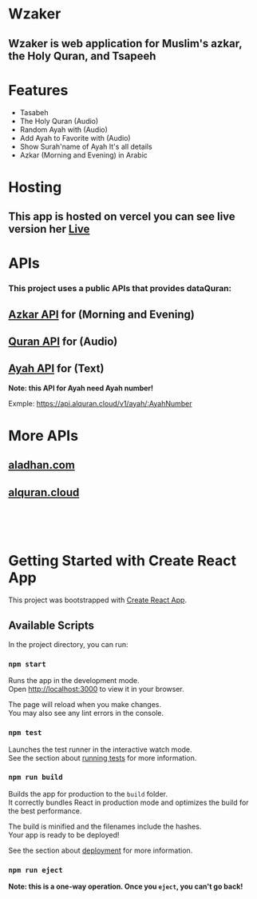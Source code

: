 # Wzaker

## Wzaker is web application for Muslim's azkar, the Holy Quran, and Tsapeeh

# Features

- Tasabeh
- The Holy Quran (Audio)
- Random Ayah with (Audio)
- Add Ayah to Favorite with (Audio)
- Show Surah'name of Ayah It's all details
- Azkar (Morning and Evening) in Arabic

# Hosting

## This app is hosted on vercel you can see live version her [Live](https://wzaker.vercel.app)

# APIs

### This project uses a public APIs that provides dataQuran:

## [Azkar API](https://raw.githubusercontent.com/nawafalqari/azkar-api/56df51279ab6eb86dc2f6202c7de26c8948331c1/azkar.json) for (Morning and Evening)

## [Quran API](https://api.alquran.cloud/v1/quran/ar.alafasy) for (Audio)

## [Ayah API](https://api.alquran.cloud/v1/ayah/) for (Text)

**Note: this API for Ayah need Ayah number!**

Exmple: https://api.alquran.cloud/v1/ayah/:AyahNumber

# More APIs

## [aladhan.com](https://aladhan.com/)

## [alquran.cloud](https://alquran.cloud/api)

<br>

<br>
<br>

# Getting Started with Create React App

This project was bootstrapped with [Create React App](https://github.com/facebook/create-react-app).

## Available Scripts

In the project directory, you can run:

### `npm start`

Runs the app in the development mode.\
Open [http://localhost:3000](http://localhost:3000) to view it in your browser.

The page will reload when you make changes.\
You may also see any lint errors in the console.

### `npm test`

Launches the test runner in the interactive watch mode.\
See the section about [running tests](https://facebook.github.io/create-react-app/docs/running-tests) for more information.

### `npm run build`

Builds the app for production to the `build` folder.\
It correctly bundles React in production mode and optimizes the build for the best performance.

The build is minified and the filenames include the hashes.\
Your app is ready to be deployed!

See the section about [deployment](https://facebook.github.io/create-react-app/docs/deployment) for more information.

### `npm run eject`

**Note: this is a one-way operation. Once you `eject`, you can't go back!**

